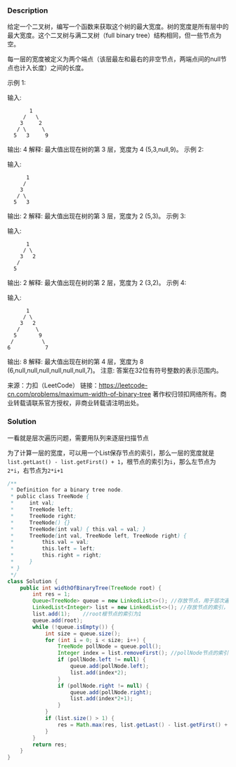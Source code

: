 ### Description

给定一个二叉树，编写一个函数来获取这个树的最大宽度。树的宽度是所有层中的最大宽度。这个二叉树与满二叉树（full binary tree）结构相同，但一些节点为空。

每一层的宽度被定义为两个端点（该层最左和最右的非空节点，两端点间的null节点也计入长度）之间的长度。

示例 1:

输入: 

           1
         /   \
        3     2
       / \     \  
      5   3     9 

输出: 4
解释: 最大值出现在树的第 3 层，宽度为 4 (5,3,null,9)。
示例 2:

输入: 

          1
         /  
        3    
       / \       
      5   3     

输出: 2
解释: 最大值出现在树的第 3 层，宽度为 2 (5,3)。
示例 3:

输入: 

          1
         / \
        3   2 
       /        
      5      

输出: 2
解释: 最大值出现在树的第 2 层，宽度为 2 (3,2)。
示例 4:

输入: 

          1
         / \
        3   2
       /     \  
      5       9 
     /         \
    6           7
输出: 8
解释: 最大值出现在树的第 4 层，宽度为 8 (6,null,null,null,null,null,null,7)。
注意: 答案在32位有符号整数的表示范围内。

来源：力扣（LeetCode）
链接：https://leetcode-cn.com/problems/maximum-width-of-binary-tree
著作权归领扣网络所有。商业转载请联系官方授权，非商业转载请注明出处。

### Solution

一看就是层次遍历问题，需要用队列来逐层扫描节点

为了计算一层的宽度，可以用一个List保存节点的索引，那么一层的宽度就是`list.getLast() - list.getFirst() + 1`，根节点的索引为`i`，那么左节点为`2*i`，右节点为`2*i+1`

```java
/**
 * Definition for a binary tree node.
 * public class TreeNode {
 *     int val;
 *     TreeNode left;
 *     TreeNode right;
 *     TreeNode() {}
 *     TreeNode(int val) { this.val = val; }
 *     TreeNode(int val, TreeNode left, TreeNode right) {
 *         this.val = val;
 *         this.left = left;
 *         this.right = right;
 *     }
 * }
 */
class Solution {
    public int widthOfBinaryTree(TreeNode root) {
        int res = 1;
        Queue<TreeNode> queue = new LinkedList<>(); //存放节点，用于层次遍历
        LinkedList<Integer> list = new LinkedList<>(); //存放节点的索引，根节点为i，则左节点为2*i，右节点为2*i+1
        list.add(1);    //root根节点的索引为1
        queue.add(root);
        while (!queue.isEmpty()) {
            int size = queue.size();
            for (int i = 0; i < size; i++) {
                TreeNode pollNode = queue.poll();
                Integer index = list.removeFirst(); //pollNode节点的索引
                if (pollNode.left != null) {
                    queue.add(pollNode.left);
                    list.add(index*2);
                }
                if (pollNode.right != null) {
                    queue.add(pollNode.right);
                    list.add(index*2+1);
                }
            }
            if (list.size() > 1) {
                res = Math.max(res, list.getLast() - list.getFirst() + 1);
            }
        }
        return res;
    }
}
```

